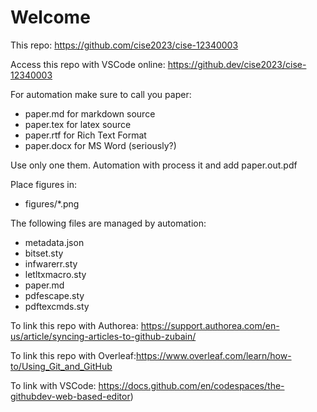 # Welcome

This repo: https://github.com/cise2023/cise-12340003

Access this repo with VSCode online: https://github.dev/cise2023/cise-12340003

For automation make sure to call you paper:

- paper.md for markdown source
- paper.tex for latex source
- paper.rtf for Rich Text Format
- paper.docx for MS Word (seriously?)

Use only one them. Automation with process it and add paper.out.pdf

Place figures in:

- figures/*.png

The following files are managed by automation:

- metadata.json
- bitset.sty
- infwarerr.sty
- letltxmacro.sty
- paper.md
- pdfescape.sty
- pdftexcmds.sty

To link this repo with Authorea: https://support.authorea.com/en-us/article/syncing-articles-to-github-zubain/

To link this repo with Overleaf:https://www.overleaf.com/learn/how-to/Using_Git_and_GitHub

To link with VSCode: https://docs.github.com/en/codespaces/the-githubdev-web-based-editor)
